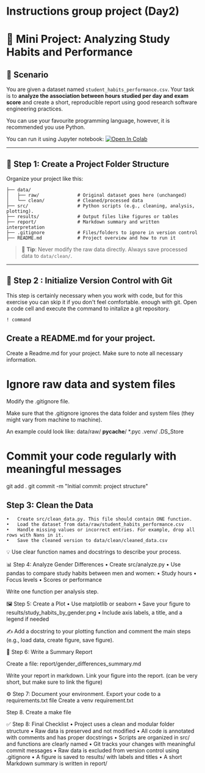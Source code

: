 # Instructions group project (Day2)

# 🧪 Mini Project: Analyzing Study Habits and Performance

## 🧩 Scenario

You are given a dataset named `student_habits_performance.csv`. Your task is to **analyze the association between hours studied per day and exam score** and create a short, reproducible report using good research software engineering practices.


You can use your favourite programming language, however, it is recommended you use Python.

You can run it using Jupyter notebook:
<a target="_blank" href="https://colab.research.google.com/github/likeajumprope/RSE_Juelich/blob/main/day2/Day2.ipynb">
  <img src="https://colab.research.google.com/assets/colab-badge.svg" alt="Open In Colab"/>
</a>


---

## 📁 Step 1: Create a Project Folder Structure

Organize your project like this:

```student-habits-project/
├── data/
│   ├── raw/              # Original dataset goes here (unchanged)
│   └── clean/            # Cleaned/processed data
├── src/                  # Python scripts (e.g., cleaning, analysis, plotting). 
├── results/              # Output files like figures or tables
├── report/               # Markdown summary and written interpretation
├── .gitignore            # Files/folders to ignore in version control
├── README.md             # Project overview and how to run it
```
> 📌 **Tip**: Never modify the raw data directly. Always save processed data to `data/clean/`.

---

## 🧬 Step 2 : Initialize Version Control with Git

This step is certainly necessary when you work with code, but for this exercise you can skip it if you don't feel comfortable. enough with git. Open a code cell and execute the command to initalize a git repository.

` ! command `

## Create a README.md for your project.
 Create a Readme.md for your project. Make sure to note all necessary information.


# Ignore raw data and system files
Modify the .gitignore file. 

Make sure that the .gitignore ignores the data folder and system files (they might vary from machine to machine).

An example could look like:
data/raw/
__pycache__/
*.pyc
.venv/
.DS_Store


# Commit your code regularly with meaningful messages
git add .
git commit -m "Initial commit: project structure"

## Step 3: Clean the Data
	•	Create src/clean_data.py. This file should contain ONE function.
	•	Load the dataset from data/raw/student_habits_performance.csv
	•	Handle missing values or incorrect entries. For example, drop all rows with Nans in it.
	•	Save the cleaned version to data/clean/cleaned_data.csv

💡 Use clear function names and docstrings to describe your process.

📊 Step 4: Analyze Gender Differences
	•	Create src/analyze.py
	•	Use pandas to compare study habits between men and women:
	•	Study hours
	•	Focus levels
	•	Scores or performance

Write one function per analysis step.

🖼️ Step 5: Create a Plot
	•	Use matplotlib or seaborn
	•	Save your figure to results/study_habits_by_gender.png
	•	Include axis labels, a title, and a legend if needed

✍️ Add a docstring to your plotting function and comment the main steps (e.g., load data, create figure, save figure).

📝 Step 6: Write a Summary Report

Create a file:
report/gender_differences_summary.md

Write your report in markdown. Link your figure into the report. (can be very short, but make sure to link the figure)

⚙️ Step 7:  Document your environment. 
Export your code to a requirements.txt file
Create a venv requirement.txt

Step 8. Create a make file


✅ Step 8: Final Checklist
	•	Project uses a clean and modular folder structure
	•	Raw data is preserved and not modified
	•	All code is annotated with comments and has proper docstrings
	•	Scripts are organized in src/ and functions are clearly named
	•	Git tracks your changes with meaningful commit messages
	•	Raw data is excluded from version control using .gitignore
	•	A figure is saved to results/ with labels and titles
	•	A short Markdown summary is written in report/
